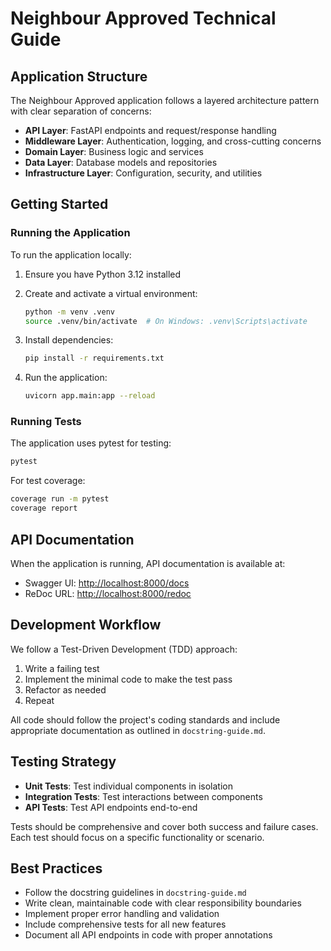 # Neighbour Approved Technical Guide

## Application Structure

The Neighbour Approved application follows a layered architecture pattern with clear separation of concerns:

- **API Layer**: FastAPI endpoints and request/response handling
- **Middleware Layer**: Authentication, logging, and cross-cutting concerns
- **Domain Layer**: Business logic and services
- **Data Layer**: Database models and repositories
- **Infrastructure Layer**: Configuration, security, and utilities

## Getting Started

### Running the Application

To run the application locally:

1. Ensure you have Python 3.12 installed
2. Create and activate a virtual environment:

   ```bash
   python -m venv .venv
   source .venv/bin/activate  # On Windows: .venv\Scripts\activate
   ```

3. Install dependencies:

   ```bash
   pip install -r requirements.txt
   ```

4. Run the application:

   ```bash
   uvicorn app.main:app --reload
   ```

### Running Tests

The application uses pytest for testing:

```bash
pytest
```

For test coverage:

```bash
coverage run -m pytest
coverage report
```

## API Documentation

When the application is running, API documentation is available at:

- Swagger UI: <http://localhost:8000/docs>
- ReDoc URL:  <http://localhost:8000/redoc>

## Development Workflow

We follow a Test-Driven Development (TDD) approach:

1. Write a failing test
2. Implement the minimal code to make the test pass
3. Refactor as needed
4. Repeat

All code should follow the project's coding standards and include appropriate
documentation as outlined in `docstring-guide.md`.

## Testing Strategy

- **Unit Tests**: Test individual components in isolation
- **Integration Tests**: Test interactions between components
- **API Tests**: Test API endpoints end-to-end

Tests should be comprehensive and cover both success and failure cases. Each test should focus on a specific functionality or scenario.

## Best Practices

- Follow the docstring guidelines in `docstring-guide.md`
- Write clean, maintainable code with clear responsibility boundaries
- Implement proper error handling and validation
- Include comprehensive tests for all new features
- Document all API endpoints in code with proper annotations
